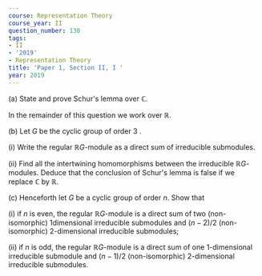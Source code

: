 ```yaml
---
course: Representation Theory
course_year: II
question_number: 130
tags:
- II
- '2019'
- Representation Theory
title: 'Paper 1, Section II, I '
year: 2019
---
```




(a) State and prove Schur's lemma over $\mathbb{C}$.

In the remainder of this question we work over $\mathbb{R}$.

(b) Let $G$ be the cyclic group of order 3 .

(i) Write the regular $\mathbb{R} G$-module as a direct sum of irreducible submodules.

(ii) Find all the intertwining homomorphisms between the irreducible $\mathbb{R} G$-modules. Deduce that the conclusion of Schur's lemma is false if we replace $\mathbb{C}$ by $\mathbb{R}$.

(c) Henceforth let $G$ be a cyclic group of order $n$. Show that

(i) if $n$ is even, the regular $\mathbb{R} G$-module is a direct sum of two (non-isomorphic) 1dimensional irreducible submodules and $(n-2) / 2$ (non-isomorphic) 2-dimensional irreducible submodules;

(ii) if $n$ is odd, the regular $\mathbb{R} G$-module is a direct sum of one 1-dimensional irreducible submodule and $(n-1) / 2$ (non-isomorphic) 2-dimensional irreducible submodules.